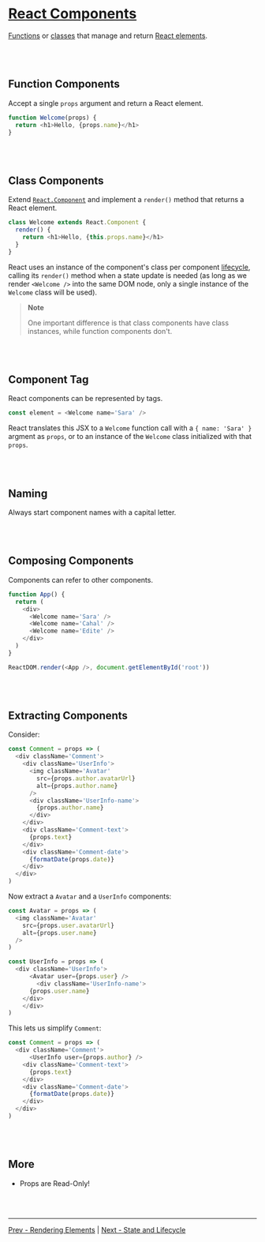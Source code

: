 # [React Components](https://reactjs.org/docs/components-and-props.html)

[Functions](#function-components) or [classes](#class-components) that manage and return [React elements](./react-elements.md).

<br /><br />

## Function Components

Accept a single `props` argument and return a React element.

```js
function Welcome(props) {
  return <h1>Hello, {props.name}</h1>
}
```

<br /><br />

## Class Components

Extend
[`React.Component`](https://reactjs.org/docs/react-component.html)
and implement a `render()` method that returns a React element.

```js
class Welcome extends React.Component {
  render() {
    return <h1>Hello, {this.props.name}</h1>
  }
}
```

React uses an instance of the component's class per component
[lifecycle](./state-and-lifecycle.md#component-lifecycle),
calling its `render()` method when a state update is needed
(as long as we render `<Welcome />` into the same DOM node, only a single instance of the `Welcome` class will be used).

>**Note**
>
>One important difference is that class components have class instances,
>while function components don't.

<br /><br />

## Component Tag

React components can be represented by tags.

```js
const element = <Welcome name='Sara' />
```

React translates this JSX to a `Welcome` function call with a `{ name: 'Sara' }` argment as `props`,
or to an instance of the `Welcome` class initialized with that `props`.

<br /><br />

## Naming

Always start component names with a capital letter.

<br /><br />

## Composing Components

Components can refer to other components.

```js
function App() {
  return (
    <div>
      <Welcome name='Sara' />
      <Welcome name='Cahal' />
      <Welcome name='Edite' />
    </div>
  )
}

ReactDOM.render(<App />, document.getElementById('root'))
```

<br /><br />

## Extracting Components

Consider:

```js
const Comment = props => (
  <div className='Comment'>
    <div className='UserInfo'>
      <img className='Avatar'
        src={props.author.avatarUrl}
        alt={props.author.name}
      />
      <div className='UserInfo-name'>
        {props.author.name}
      </div>
    </div>
    <div className='Comment-text'>
      {props.text}
    </div>
    <div className='Comment-date'>
      {formatDate(props.date)}
    </div>
  </div>
)
```

Now extract a `Avatar` and a `UserInfo` components:

```js
const Avatar = props => (
  <img className='Avatar'
    src={props.user.avatarUrl}
    alt={props.user.name}
  />
)

const UserInfo = props => (
  <div className='UserInfo'>
	  <Avatar user={props.user} />
		<div className='UserInfo-name'>
      {props.user.name}
    </div>
	</div>
)
```

This lets us simplify `Comment`:

```js
const Comment = props => (
  <div className='Comment'>
	  <UserInfo user={props.author} />
    <div className='Comment-text'>
      {props.text}
    </div>
    <div className='Comment-date'>
      {formatDate(props.date)}
    </div>
  </div>
)
```

<br /><br />

## More

* Props are Read-Only!

<br /><br />

---

[Prev - Rendering Elements](./rendering-elements.md)
|
[Next - State and Lifecycle](./state-and-lifecycle.md)
